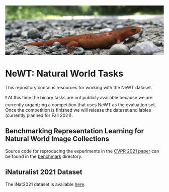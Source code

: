 ![Banner](assets/newt.jpeg)

# NeWT: Natural World Tasks

This repository contains resources for working with the NeWT dataset. 

:exclamation: At this time the binary tasks are not publicly available because we are currently organizing a competition that uses NeWT as the evaluation set. Once the competition is finished we will release the dataset and lables (currently planned for Fall 2021).

## Benchmarking Representation Learning for Natural World Image Collections

Source code for reproducing the experiments in the [CVPR 2021 paper](https://arxiv.org/abs/2103.16483) can be found in the [benchmark](benchmark/) directory. 

## iNaturalist 2021 Dataset

The iNat2021 dataset is available [here](https://github.com/visipedia/inat_comp/tree/master/2021).


